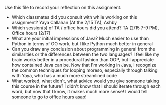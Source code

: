 Use this file to record your reflection on this assignment.

- Which classmates did you consult with while working on this assignment?
    Yaya Callahan (At the 2/15 TA), Ashby
- Which session(s) of TA / office hours did you attend?
   TA (2/15 7-9 PM), Office hours (2/17)
- What are your initial impressions of Java? 
    Much easier to use than Python in terms of OO work, but I like Python much better in general
- Can you draw any conclusion about programming in general from the similarities or the differences between the two languages? 
    I feel like my brain works better in a procedural fashion than OOP, but I appreciate how contained Java can be. Now that I'm working in Java, I recognize the common techniques for looping moreso, especially through talking with Yaya, who has a much more streamlined code
- What worked, what didn't, what advice would you give someone taking this course in the future?
    I didn't know that I should iterate through each word, but now that I know, it makes much more sense! I would tell someone to go to office hours asap!
